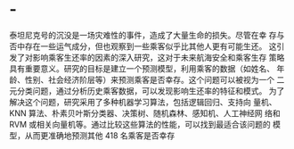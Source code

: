 # -
泰坦尼克号的沉没是一场灾难性的事件，造成了大量生命的损失。尽管在幸 存与否中存在一些运气成分，但也观察到一些乘客似乎比其他人更有可能生还。 这引发了对影响乘客生还率的因素的深入研究，这对于未来航海安全和乘客生存 策略具有重要意义。研究的目标是建立一个预测模型，利用乘客的数据（如姓名、 年龄、性别、社会经济阶层等）来预测乘客是否幸存。这个问题可以被视为一个 二元分类问题，通过分析历史乘客数据，可以发现影响生还率的特征和模式。 为了解决这个问题，研究采用了多种机器学习算法，包括逻辑回归、支持向 量机、KNN 算法、朴素贝叶斯分类器、决策树、随机森林、感知机、人工神经网 络和 RVM 或相关向量机等。通过比较这些算法的性能，可以找到最适合该问题的 模型，从而更准确地预测其他 418 名乘客是否幸存
